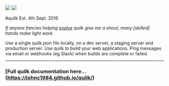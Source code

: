 ![](https://img.shields.io/npm/v/quilk.svg) ![](https://img.shields.io/npm/dt/quilk.svg)

#quilk
Est. 4th Sept. 2016

*If anyone fancies helping [evolve](https://github.com/johnc1984/quilk/blob/master/TODO.md) quilk give me a shout, many [skilled] hands make light work.*

Use a single quilk.json file locally, on a dev server, a staging server and production server. Use quilk to build your web applications. Ping messages via email or webhooks (eg Slack) when builds are complete or failed.

---

### [Full quilk documentation here...(https://johnc1984.github.io/quilk/)